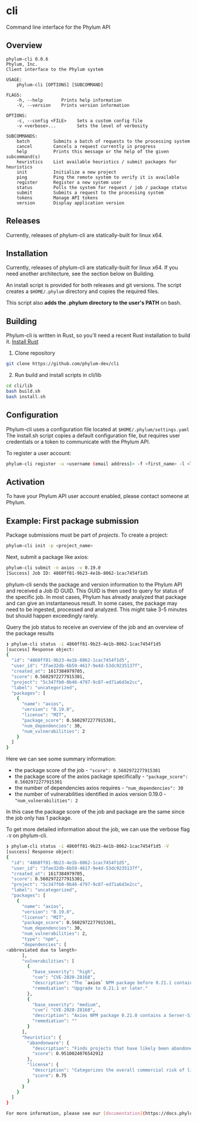 # cli
Command line interface for the Phylum API

## Overview
```
phylum-cli 0.0.6
Phylum, Inc.
Client interface to the Phylum system

USAGE:
    phylum-cli [OPTIONS] [SUBCOMMAND]

FLAGS:
    -h, --help       Prints help information
    -V, --version    Prints version information

OPTIONS:
    -c, --config <FILE>    Sets a custom config file
    -v <verbose>...        Sets the level of verbosity

SUBCOMMANDS:
    batch         Submits a batch of requests to the processing system
    cancel        Cancels a request currently in progress
    help          Prints this message or the help of the given subcommand(s)
    heuristics    List available heuristics / submit packages for heuristics
    init          Initialize a new project
    ping          Ping the remote system to verify it is available
    register      Register a new system user
    status        Polls the system for request / job / package status
    submit        Submits a request to the processing system
    tokens        Manage API tokens
    version       Display application version
```
## Releases
Currently, releases of phylum-cli are statically-built for linux x64.

## Installation
Currently, releases of phylum-cli are statically-built for linux x64. If you need another architecture, see the section below on Building.

An install script is provided for both releases and git versions. The script creates a `$HOME/.phylum` directory and copies the required files.

This script also **adds the .phylum directory to the user's PATH** on bash.

## Building
Phylum-cli is written in Rust, so you'll need a recent Rust installation to build it. [Install Rust](https://www.rust-lang.org/tools/install)
1. Clone repository
```sh
git clone https://github.com/phylum-dev/cli
```
2. Run build and install scripts in cli/lib
```sh
cd cli/lib
bash build.sh
bash install.sh
```

## Configuration
Phylum-cli uses a configuration file located at `$HOME/.phylum/settings.yaml`
The install.sh script copies a default configuration file, but requires user credentials or a token to communicate with the Phylum API.

To register a user account:
```sh
phylum-cli register -u <username (email address)> -f <first_name> -l <last_name> -p <password>
```

## Activation
To have your Phylum API user account enabled, please contact someone at Phylum.

## Example: First package submission
Package submissions must be part of _projects_. To create a project:
```sh
phylum-cli init -p <project_name>
```
Next, submit a package like axios:
```sh
phylum-cli submit -n axios -v 0.19.0
[Success] Job ID: 4860ff81-9b23-4e1b-8062-1cac7454f1d5
```
phylum-cli sends the package and version information to the Phylum API and received a Job ID GUID. This GUID is then used to query for status of the specific job. In most cases, Phylum has already analyzed that package and can give an instantaneous result. In some cases, the package may need to be ingested, processed and analyzed. This might take 3-5 minutes but should happen exceedingly rarely.

Query the job status to receive an overview of the job and an overview of the package results
```sh
❯ phylum-cli status -i 4860ff81-9b23-4e1b-8062-1cac7454f1d5
[success] Response object:
{
  "id": "4860ff81-9b23-4e1b-8062-1cac7454f1d5",
  "user_id": "3fae32db-6b59-4617-9e4d-53dc9235137f",
  "created_at": 1617384979705,
  "score": 0.5602972277915301,
  "project": "5c347fb0-0b46-4797-9c87-ed71a6d3e2cc",
  "label": "uncategorized",
  "packages": [
    {
      "name": "axios",
      "version": "0.19.0",
      "license": "MIT",
      "package_score": 0.5602972277915301,
      "num_dependencies": 30,
      "num_vulnerabilities": 2
    }
  ]
}
```
Here we can see some summary information:
* the package score of the job - `"score": 0.5602972277915301`
* the package score of the axios package specifically - `"package_score": 0.5602972277915301`
* the number of dependencies axios requires - `"num_dependencies": 30`
* the number of vulnerabilities identified in axios version 0.19.0 - `"num_vulnerabilities": 2`

In this case the package score of the job and package are the same since the job only has 1 package.

To get more detailed information about the job, we can use the verbose flag `-V` on phylum-cli.
```sh
❯ phylum-cli status -i 4860ff81-9b23-4e1b-8062-1cac7454f1d5 -V
[success] Response object:
{
  "id": "4860ff81-9b23-4e1b-8062-1cac7454f1d5",
  "user_id": "3fae32db-6b59-4617-9e4d-53dc9235137f",
  "created_at": 1617384979705,
  "score": 0.5602972277915301,
  "project": "5c347fb0-0b46-4797-9c87-ed71a6d3e2cc",
  "label": "uncategorized",
  "packages": [
    {
      "name": "axios",
      "version": "0.19.0",
      "license": "MIT",
      "package_score": 0.5602972277915301,
      "num_dependencies": 30,
      "num_vulnerabilities": 2,
      "type": "npm",
      "dependencies": [
<abbreviated due to length>
      ],
      "vulnerabilities": [
        {
          "base_severity": "high",
          "cve": "CVE-2020-28168",
          "description": "The `axios` NPM package before 0.21.1 contains a Server-Side Request Forgery (SSRF) vulnerability where an attacker is able to bypass a proxy by providing a URL that responds with a redirect to a restricted host or IP address.",
          "remediation": "Upgrade to 0.21.1 or later."
        },
        {
          "base_severity": "medium",
          "cve": "CVE-2020-28168",
          "description": "Axios NPM package 0.21.0 contains a Server-Side Request Forgery (SSRF) vulnerability where an attacker is able to bypass a proxy by providing a URL that responds with a redirect to a restricted host or IP address.",
          "remediation": ""
        }
      ],
      "heuristics": {
        "abandonware": {
          "description": "Finds projects that have likely been abandoned. [domain: EngineeringRisk]",
          "score": 0.9510024076542912
        },
        "license": {
          "description": "Categorizes the overall commercial risk of license used by this package. [domain: LicenseRisk]",
          "score": 0.75
        }
      }
    }
  ]
}

For more information, please see our [documentation](https://docs.phylum.io/docs)

